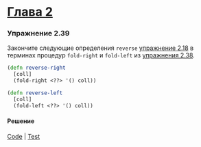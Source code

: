 # [Глава 2](../index.md#Глава-2-Построение-абстракций-с-помощью-данных)

### Упражнение 2.39
Закончите следующие определения `reverse` [упражнение 2.18](./ex_2_18.md) в терминах процедур `fold-right` и `fold-left` из [упражнения 2.38](./ex_2_38.md).

```clojure
(defn reverse-right
  [coll]
  (fold-right <??> '() coll))

(defn reverse-left
  [coll]
  (fold-left <??> '() coll))
```

#### Решение
[Code](../../src/sicp/chapter02/2_39.clj) | [Test](../../test/sicp/chapter02/2_39_test.clj)
